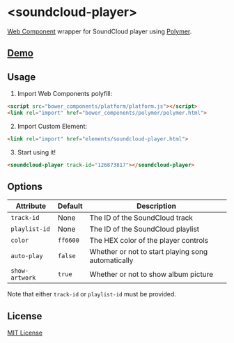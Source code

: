 # &lt;soundcloud-player&gt;

[Web Component](http://www.w3.org/TR/components-intro/) wrapper for SoundCloud player using [Polymer](http://www.polymer-project.org/).

## [Demo](http://6.github.io/soundcloud-embed-polymer/)

## Usage

1. Import Web Components polyfill:

  ```html
  <script src="bower_components/platform/platform.js"></script>
  <link rel="import" href="bower_components/polymer/polymer.html">
  ```

2. Import Custom Element:

  ```html
  <link rel="import" href="elements/soundcloud-player.html">
  ```

3. Start using it!

  ```html
  <soundcloud-player track-id="126873817"></soundcloud-player>
  ```

## Options

Attribute      | Default  | Description
---            | ---      | ---
`track-id`     | None     | The ID of the SoundCloud track
`playlist-id`  | None     | The ID of the SoundCloud playlist
`color`        | `ff6600` | The HEX color of the player controls
`auto-play`    | `false`  | Whether or not to start playing song automatically
`show-artwork` | `true`   | Whether or not to show album picture

Note that either `track-id` or `playlist-id` must be provided.

## License

[MIT License](http://opensource.org/licenses/MIT)
